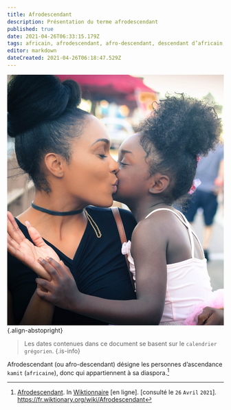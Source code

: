 ```yaml
---
title: Afrodescendant
description: Présentation du terme afrodescendant
published: true
date: 2021-04-26T06:33:15.179Z
tags: africain, afrodescendant, afro-descendant, descendant d’africain, africain déporté, descendant d’africain déporté
editor: markdown
dateCreated: 2021-04-26T06:18:47.529Z
---
```


![femme-africaine-et-sa-fille.jpg](/images/personnalite/kemit/divers/femme-africaine-et-sa-fille.jpg){.align-abstopright}

> Les dates contenues dans ce document se basent sur le `calendrier grégorien`.
{.is-info}

Afrodescendant (ou afro-descendant) désigne les personnes d’ascendance `kamit` (`africaine`), donc qui appartiennent à sa diaspora.[^1]

[^1]: [Afrodescendant](https://fr.wiktionary.org/wiki/Afrodescendant). In [Wiktionnaire](https://fr.wiktionary.org) [en ligne]. [consulté le `26` `Avril` `2021`]. https://fr.wiktionary.org/wiki/Afrodescendant